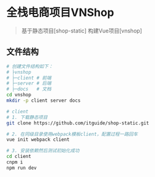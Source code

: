 # 全栈电商项目VNShop
> 基于静态项目[shop-static] 构建Vue项目[vnshop]

## 文件结构

```bash
# 创建文件结构如下：
# ├vnshop
# ├─client # 前端
# ├─server # 后端
# ├─docs   # 文档
cd vnshop
mkdir -p client server docs

# client
# 1. 下载静态项目
git clone https://github.com/itguide/shop-static.git

# 2. 在同级目录使用webpack模板client，配置过程一路回车
vue init webpack client 

# 3. 安装依赖然后测试初始化成功
cd client
cnpm i
npm run dev
```

